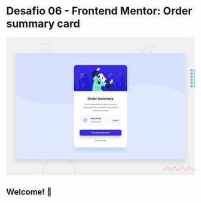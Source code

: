 # Desafio 06 - Frontend Mentor: Order summary card

![Design preview for the Order summary card coding challenge](./design/desktop-preview.jpg)

## Welcome! 👋